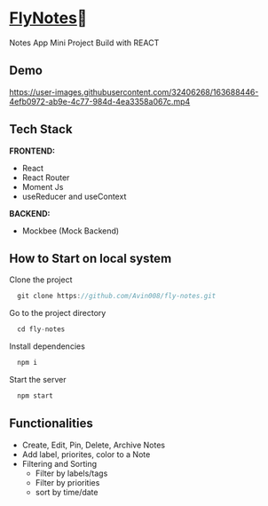 # [FlyNotes](https://flynotes.netlify.app/)📝
Notes App Mini Project Build with REACT

## Demo
https://user-images.githubusercontent.com/32406268/163688446-4efb0972-ab9e-4c77-984d-4ea3358a067c.mp4

## Tech Stack

**FRONTEND:**

- React
- React Router
- Moment Js
- useReducer and useContext

**BACKEND:**

- Mockbee (Mock Backend)

## How to Start on local system

Clone the project

```js
  git clone https://github.com/Avin008/fly-notes.git
```

Go to the project directory

```js
  cd fly-notes
```

Install dependencies

```js
  npm i
```

Start the server

```js
  npm start
```

## Functionalities

- Create, Edit, Pin, Delete, Archive Notes
- Add label, priorites, color to a Note
- Filtering and Sorting
  - Filter by labels/tags
  - Filter by priorities
  - sort by time/date


